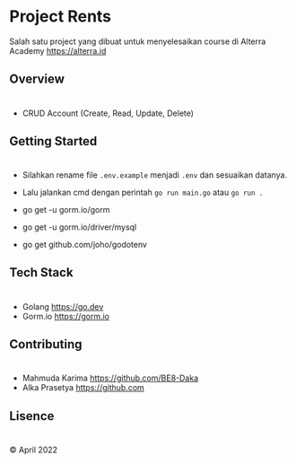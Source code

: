 # **Project Rents**

Salah satu project yang dibuat untuk menyelesaikan course di Alterra Academy https://alterra.id

## **Overview**

#

- CRUD Account (Create, Read, Update, Delete)

## **Getting Started**

#

- Silahkan rename file `.env.example` menjadi `.env` dan sesuaikan datanya.
- Lalu jalankan cmd dengan perintah `go run main.go` atau `go run .`

- go get -u gorm.io/gorm
- go get -u gorm.io/driver/mysql
- go get github.com/joho/godotenv

## **Tech Stack**

#

- Golang https://go.dev
- Gorm.io https://gorm.io

## **Contributing**

#

- Mahmuda Karima https://github.com/BE8-Daka
- Alka Prasetya https://github.com

## **Lisence**

#

© April 2022
